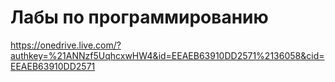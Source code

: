 # Лабы по программированию
https://onedrive.live.com/?authkey=%21ANNzf5UqhcxwHW4&id=EEAEB63910DD2571%2136058&cid=EEAEB63910DD2571
